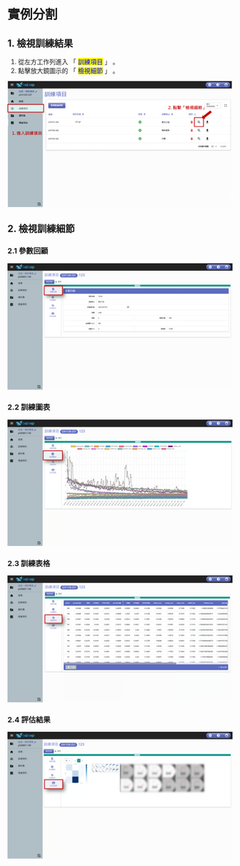# 實例分割

## 1. 檢視訓練結果

1. 從左方工作列進入 「 <mark style="color:blue;">訓練項目</mark> 」 。
2. 點擊放大鏡圖示的 「 <mark style="color:blue;">檢視細節</mark> 」 。

![alt text](image-19.png)

## 2. 檢視訓練細節

### 2.1 參數回顧

![alt text](image-20.png)

### 2.2 訓練圖表

![alt text](image-21.png)

### 2.3 訓練表格

![alt text](image-22.png)

### 2.4 評估結果

![alt text](image-23.png)
